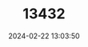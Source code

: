 ---
title: "13432"
category: "Microtus guatemalensis"
draft: false
date: 2024-02-22 13:03:50
languages:
  English: ["Guatemalan Vole"]
---